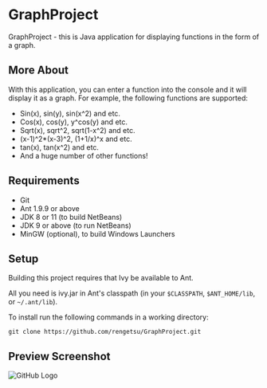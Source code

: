 # GraphProject

GraphProject - this is Java application for displaying functions in the form of a graph. 

## More About

With this application, you can enter a function into the console and it will display it as a graph. For example, the following functions are supported: 

  * Sin(x), sin(y), sin(x^2) and etc.
  * Cos(x), cos(y), y^cos(y) and etc.
  * Sqrt(x), sqrt^2, sqrt(1-x^2) and etc.
  * (x-1)^2*(x-3)^2, (1+1/x)^x and etc.
  * tan(x), tan(x^2) and etc.
  * And a huge number of other functions! 

## Requirements

  * Git
  * Ant 1.9.9 or above
  * JDK 8 or 11 (to build NetBeans)
  * JDK 9 or above (to run NetBeans)
  * MinGW (optional), to build Windows Launchers

## Setup

Building this project requires that Ivy be available to Ant.

All you need is ivy.jar in Ant's classpath (in your `$CLASSPATH`,
`$ANT_HOME/lib`, or `~/.ant/lib`).

 To install run the following commands in a working directory:
 ```
 git clone https://github.com/rengetsu/GraphProject.git
 ```
 
 ## Preview Screenshot

![GitHub Logo](https://i.ibb.co/0qKC7s4/Function-Grapher.png)
